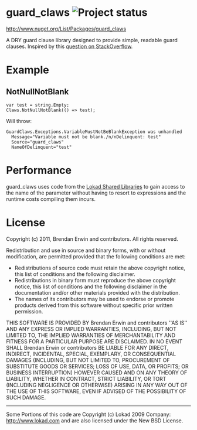 guard_claws ![Project status](http://stillmaintained.com/littlebits/guard_claws.png)
=========

http://www.nuget.org/List/Packages/guard_claws

A DRY guard clause library designed to provide simple, readable guard clauses. Inspired by this [question on StackOverflow]( http://stackoverflow.com/questions/669678/what-is-the-smoothest-most-appealing-syntax-youve-found-for-asserting-parameter/670495).

Example
==============

NotNullNotBlank
----

    var test = string.Empty;
    Claws.NotNullNotBlank(() => test);
 
Will throw:
 
    GuardClaws.Exceptions.VariableMustNotBeBlankException was unhandled
      Message="Variable must not be blank./n/nDelinquent: test"
      Source="guard_claws"
      NameOfDelinquent="test"

Performance
===========

guard_claws uses code from the [Lokad Shared Libraries](http://abdullin.com/journal/2008/12/19/how-to-get-parameter-name-and-argument-value-from-c-lambda-v.html) to gain access to the name of the parameter without having to resort to expressions and the runtime costs compiling them incurs. 

License
===========
Copyright (c) 2011, Brendan Erwin and contributors.
All rights reserved.
 
Redistribution and use in source and binary forms, with or without
modification, are permitted provided that the following conditions are met:
    
  * Redistributions of source code must retain the above copyright
      notice, this list of conditions and the following disclaimer.
  * Redistributions in binary form must reproduce the above copyright
      notice, this list of conditions and the following disclaimer in the
      documentation and/or other materials provided with the distribution.
  * The names of its contributors may be used to endorse or promote products
      derived from this software without specific prior written permission.
 
THIS SOFTWARE IS PROVIDED BY Brendan Erwin and contributors ''AS IS'' AND ANY
EXPRESS OR IMPLIED WARRANTIES, INCLUDING, BUT NOT LIMITED TO, THE IMPLIED
WARRANTIES OF MERCHANTABILITY AND FITNESS FOR A PARTICULAR PURPOSE ARE
DISCLAIMED. IN NO EVENT SHALL Brendan Erwin or contributors BE LIABLE FOR ANY
DIRECT, INDIRECT, INCIDENTAL, SPECIAL, EXEMPLARY, OR CONSEQUENTIAL DAMAGES
(INCLUDING, BUT NOT LIMITED TO, PROCUREMENT OF SUBSTITUTE GOODS OR SERVICES;
LOSS OF USE, DATA, OR PROFITS; OR BUSINESS INTERRUPTION) HOWEVER CAUSED AND
ON ANY THEORY OF LIABILITY, WHETHER IN CONTRACT, STRICT LIABILITY, OR TORT
(INCLUDING NEGLIGENCE OR OTHERWISE) ARISING IN ANY WAY OUT OF THE USE OF THIS
SOFTWARE, EVEN IF ADVISED OF THE POSSIBILITY OF SUCH DAMAGE.

---------------------------

Some Portions of this code are  Copyright (c) Lokad 2009 Company: http://www.lokad.com 
and are also licensed under the New BSD License.
